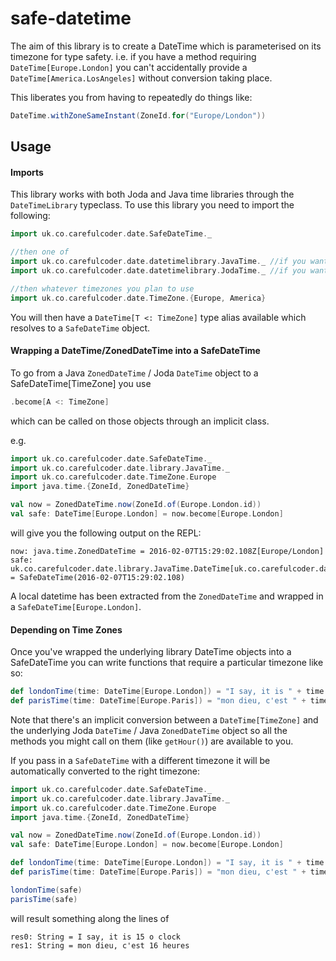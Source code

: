 # safe-datetime

The aim of this library is to create a DateTime which is parameterised on its timezone for type safety.
i.e. if you have a method requiring `DateTime[Europe.London]` you can't accidentally provide a `DateTime[America.LosAngeles]` without conversion taking place.

This liberates you from having to repeatedly do things like:
```scala
DateTime.withZoneSameInstant(ZoneId.for("Europe/London"))
```

## Usage

#### Imports

This library works with both Joda and Java time libraries through the `DateTimeLibrary` typeclass.
To use this library you need to import the following:

```scala
import uk.co.carefulcoder.date.SafeDateTime._

//then one of
import uk.co.carefulcoder.date.datetimelibrary.JavaTime._ //if you want to use the Java 8 time library
import uk.co.carefulcoder.date.datetimelibrary.JodaTime._ //if you want to use Joda Time

//then whatever timezones you plan to use
import uk.co.carefulcoder.date.TimeZone.{Europe, America}
```

You will then have a `DateTime[T <: TimeZone]` type alias available which resolves to a `SafeDateTime` object.

#### Wrapping a DateTime/ZonedDateTime into a SafeDateTime

To go from a Java `ZonedDateTime` / Joda `DateTime` object to a SafeDateTime[TimeZone] you use
```scala
.become[A <: TimeZone]
```
which can be called on those objects through an implicit class.

e.g.

```scala
import uk.co.carefulcoder.date.SafeDateTime._
import uk.co.carefulcoder.date.library.JavaTime._
import uk.co.carefulcoder.date.TimeZone.Europe
import java.time.{ZoneId, ZonedDateTime}

val now = ZonedDateTime.now(ZoneId.of(Europe.London.id))
val safe: DateTime[Europe.London] = now.become[Europe.London]
```

will give you the following output on the REPL:

```
now: java.time.ZonedDateTime = 2016-02-07T15:29:02.108Z[Europe/London]
safe: uk.co.carefulcoder.date.library.JavaTime.DateTime[uk.co.carefulcoder.date.TimeZone.Europe.London] = SafeDateTime(2016-02-07T15:29:02.108)
```

A local datetime has been extracted from the `ZonedDateTime` and wrapped in a `SafeDateTime[Europe.London]`.

#### Depending on Time Zones

Once you've wrapped the underlying library DateTime objects into a SafeDateTime you can write functions
that require a particular timezone like so:

```scala
def londonTime(time: DateTime[Europe.London]) = "I say, it is " + time.getHour + " o clock"
def parisTime(time: DateTime[Europe.Paris]) = "mon dieu, c'est " + time.getHour + " heures" //pardon my french
```

Note that there's an implicit conversion between a `DateTime[TimeZone]` and the underlying Joda `DateTime` / Java `ZonedDateTime` object
so all the methods you might call on them (like `getHour()`) are available to you.

If you pass in a `SafeDateTime` with a different timezone it will be automatically converted to the right timezone:


```scala
import uk.co.carefulcoder.date.SafeDateTime._
import uk.co.carefulcoder.date.library.JavaTime._
import uk.co.carefulcoder.date.TimeZone.Europe
import java.time.{ZoneId, ZonedDateTime}

val now = ZonedDateTime.now(ZoneId.of(Europe.London.id))
val safe: DateTime[Europe.London] = now.become[Europe.London]

def londonTime(time: DateTime[Europe.London]) = "I say, it is " + time.getHour + " o clock"
def parisTime(time: DateTime[Europe.Paris]) = "mon dieu, c'est " + time.getHour + " heures"

londonTime(safe)
parisTime(safe)
```

will result something along the lines of

```
res0: String = I say, it is 15 o clock
res1: String = mon dieu, c'est 16 heures
```
